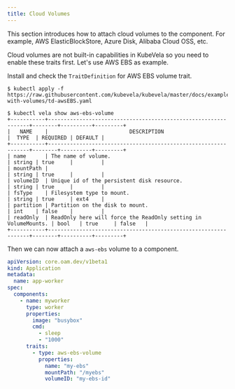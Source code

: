 ```yaml
---
title: Cloud Volumes
---
```


This section introduces how to attach cloud volumes to the component. For example, AWS ElasticBlockStore,
Azure Disk, Alibaba Cloud OSS, etc.

Cloud volumes are not built-in capabilities in KubeVela so you need to enable these traits first. Let's use AWS EBS as example.

Install and check the `TraitDefinition` for AWS EBS volume trait.

```shell
$ kubectl apply -f https://raw.githubusercontent.com/kubevela/kubevela/master/docs/examples/app-with-volumes/td-awsEBS.yaml
```

```shell
$ kubectl vela show aws-ebs-volume
+-----------+----------------------------------------------------------------+--------+----------+---------+
|   NAME    |                          DESCRIPTION                           |  TYPE  | REQUIRED | DEFAULT |
+-----------+----------------------------------------------------------------+--------+----------+---------+
| name      | The name of volume.                                            | string | true     |         |
| mountPath |                                                                | string | true     |         |
| volumeID  | Unique id of the persistent disk resource.                     | string | true     |         |
| fsType    | Filesystem type to mount.                                      | string | true     | ext4    |
| partition | Partition on the disk to mount.                                | int    | false    |         |
| readOnly  | ReadOnly here will force the ReadOnly setting in VolumeMounts. | bool   | true     | false   |
+-----------+----------------------------------------------------------------+--------+----------+---------+
```

Then we can now attach a `aws-ebs` volume to a component.
```yaml
apiVersion: core.oam.dev/v1beta1
kind: Application
metadata:
  name: app-worker
spec:
  components:
    - name: myworker
      type: worker
      properties:
        image: "busybox"
        cmd:
          - sleep
          - "1000"
      traits:
        - type: aws-ebs-volume
          properties:
            name: "my-ebs"
            mountPath: "/myebs"
            volumeID: "my-ebs-id"
```
